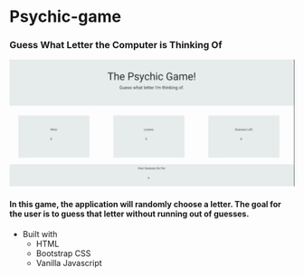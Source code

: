 # Psychic-game

### Guess What Letter the Computer is Thinking Of
![Psych Gif](./assets/images/psychGame2.gif)

#### In this game, the application will randomly choose a letter. The goal for the user is to guess that letter without running out of guesses.

* Built with
    * HTML
    * Bootstrap CSS
    * Vanilla Javascript


